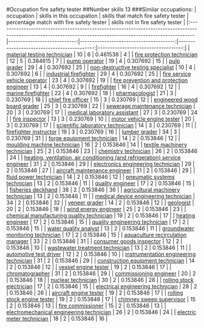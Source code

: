 #Occupation fire safety tester
##Number skills 13
###Similar occupations:
| occupation                                                                                                                                                    |   skills in this occupation |   skills that match fire safety tester |   percentage match with fire safety tester |   skills not in fire safety tester |
|:--------------------------------------------------------------------------------------------------------------------------------------------------------------|----------------------------:|---------------------------------------:|-------------------------------------------:|-----------------------------------:|
| [material testing technician](material_testing_technician.md)                                                                                                 |                          10 |                                      6 |                                   0.461538 |                                  4 |
| [fire protection technician](fire_protection_technician.md)                                                                                                   |                          12 |                                      5 |                                   0.384615 |                                  7 |
| [pump operator](pump_operator.md)                                                                                                                             |                          19 |                                      4 |                                   0.307692 |                                 15 |
| [pulp grader](pulp_grader.md)                                                                                                                                 |                          29 |                                      4 |                                   0.307692 |                                 25 |
| [non-destructive testing specialist](non-destructive_testing_specialist.md)                                                                                   |                          10 |                                      4 |                                   0.307692 |                                  6 |
| [industrial firefighter](industrial_firefighter.md)                                                                                                           |                          29 |                                      4 |                                   0.307692 |                                 25 |
| [fire service vehicle operator](fire_service_vehicle_operator.md)                                                                                             |                          23 |                                      4 |                                   0.307692 |                                 19 |
| [fire prevention and protection engineer](fire_prevention_and_protection_engineer.md)                                                                         |                          13 |                                      4 |                                   0.307692 |                                  9 |
| [firefighter](firefighter.md)                                                                                                                                 |                          16 |                                      4 |                                   0.307692 |                                 12 |
| [marine firefighter](marine_firefighter.md)                                                                                                                   |                          22 |                                      4 |                                   0.307692 |                                 18 |
| [pharmacologist](pharmacologist.md)                                                                                                                           |                          21 |                                      3 |                                   0.230769 |                                 18 |
| [chief fire officer](chief_fire_officer.md)                                                                                                                   |                          15 |                                      3 |                                   0.230769 |                                 12 |
| [engineered wood board grader](engineered_wood_board_grader.md)                                                                                               |                          25 |                                      3 |                                   0.230769 |                                 22 |
| [sewerage maintenance technician](sewerage_maintenance_technician.md)                                                                                         |                          20 |                                      3 |                                   0.230769 |                                 17 |
| [medical laboratory assistant](medical_laboratory_assistant.md)                                                                                               |                          27 |                                      3 |                                   0.230769 |                                 24 |
| [fire inspector](fire_inspector.md)                                                                                                                           |                          13 |                                      3 |                                   0.230769 |                                 10 |
| [motor vehicle engine tester](motor_vehicle_engine_tester.md)                                                                                                 |                          20 |                                      3 |                                   0.230769 |                                 17 |
| [scientific laboratory technician](scientific_laboratory_technician.md)                                                                                       |                          14 |                                      3 |                                   0.230769 |                                 11 |
| [firefighter instructor](firefighter_instructor.md)                                                                                                           |                          19 |                                      3 |                                   0.230769 |                                 16 |
| [lumber grader](lumber_grader.md)                                                                                                                             |                          34 |                                      3 |                                   0.230769 |                                 31 |
| [forge equipment technician](forge_equipment_technician.md)                                                                                                   |                          14 |                                      2 |                                   0.153846 |                                 12 |
| [moulding machine technician](moulding_machine_technician.md)                                                                                                 |                          16 |                                      2 |                                   0.153846 |                                 14 |
| [textile machinery technician](textile_machinery_technician.md)                                                                                               |                          25 |                                      2 |                                   0.153846 |                                 23 |
| [chemistry technician](chemistry_technician.md)                                                                                                               |                          26 |                                      2 |                                   0.153846 |                                 24 |
| [heating, ventilation, air conditioning (and refrigeration) service engineer](heating,_ventilation,_air_conditioning_(and_refrigeration)_service_engineer.md) |                          31 |                                      2 |                                   0.153846 |                                 29 |
| [electronics engineering technician](electronics_engineering_technician.md)                                                                                   |                          29 |                                      2 |                                   0.153846 |                                 27 |
| [aircraft maintenance engineer](aircraft_maintenance_engineer.md)                                                                                             |                          31 |                                      2 |                                   0.153846 |                                 29 |
| [fluid power technician](fluid_power_technician.md)                                                                                                           |                          14 |                                      2 |                                   0.153846 |                                 12 |
| [pneumatic systems technician](pneumatic_systems_technician.md)                                                                                               |                          13 |                                      2 |                                   0.153846 |                                 11 |
| [quality engineer](quality_engineer.md)                                                                                                                       |                          17 |                                      2 |                                   0.153846 |                                 15 |
| [fisheries deckhand](fisheries_deckhand.md)                                                                                                                   |                          38 |                                      2 |                                   0.153846 |                                 36 |
| [agricultural machinery technician](agricultural_machinery_technician.md)                                                                                     |                          13 |                                      2 |                                   0.153846 |                                 11 |
| [medical device engineering technician](medical_device_engineering_technician.md)                                                                             |                          34 |                                      2 |                                   0.153846 |                                 32 |
| [veneer grader](veneer_grader.md)                                                                                                                             |                          14 |                                      2 |                                   0.153846 |                                 12 |
| [geologist](geologist.md)                                                                                                                                     |                          20 |                                      2 |                                   0.153846 |                                 18 |
| [wind energy engineer](wind_energy_engineer.md)                                                                                                               |                          25 |                                      2 |                                   0.153846 |                                 23 |
| [chemical manufacturing quality technician](chemical_manufacturing_quality_technician.md)                                                                     |                          19 |                                      2 |                                   0.153846 |                                 17 |
| [heating engineer](heating_engineer.md)                                                                                                                       |                          17 |                                      2 |                                   0.153846 |                                 15 |
| [quality engineering technician](quality_engineering_technician.md)                                                                                           |                          17 |                                      2 |                                   0.153846 |                                 15 |
| [water quality analyst](water_quality_analyst.md)                                                                                                             |                          13 |                                      2 |                                   0.153846 |                                 11 |
| [groundwater monitoring technician](groundwater_monitoring_technician.md)                                                                                     |                          17 |                                      2 |                                   0.153846 |                                 15 |
| [aquaculture recirculation manager](aquaculture_recirculation_manager.md)                                                                                     |                          33 |                                      2 |                                   0.153846 |                                 31 |
| [consumer goods inspector](consumer_goods_inspector.md)                                                                                                       |                          12 |                                      2 |                                   0.153846 |                                 10 |
| [wastewater treatment technician](wastewater_treatment_technician.md)                                                                                         |                          13 |                                      2 |                                   0.153846 |                                 11 |
| [automotive test driver](automotive_test_driver.md)                                                                                                           |                          12 |                                      2 |                                   0.153846 |                                 10 |
| [instrumentation engineering technician](instrumentation_engineering_technician.md)                                                                           |                          31 |                                      2 |                                   0.153846 |                                 29 |
| [construction equipment technician](construction_equipment_technician.md)                                                                                     |                          14 |                                      2 |                                   0.153846 |                                 12 |
| [vessel engine tester](vessel_engine_tester.md)                                                                                                               |                          19 |                                      2 |                                   0.153846 |                                 17 |
| [chromatographer](chromatographer.md)                                                                                                                         |                          31 |                                      2 |                                   0.153846 |                                 29 |
| [commissioning engineer](commissioning_engineer.md)                                                                                                           |                          20 |                                      2 |                                   0.153846 |                                 18 |
| [nuclear technician](nuclear_technician.md)                                                                                                                   |                          30 |                                      2 |                                   0.153846 |                                 28 |
| [rolling stock electrician](rolling_stock_electrician.md)                                                                                                     |                          17 |                                      2 |                                   0.153846 |                                 15 |
| [electrical engineering technician](electrical_engineering_technician.md)                                                                                     |                          28 |                                      2 |                                   0.153846 |                                 26 |
| [aircraft engine tester](aircraft_engine_tester.md)                                                                                                           |                          19 |                                      2 |                                   0.153846 |                                 17 |
| [rolling stock engine tester](rolling_stock_engine_tester.md)                                                                                                 |                          19 |                                      2 |                                   0.153846 |                                 17 |
| [chimney sweep supervisor](chimney_sweep_supervisor.md)                                                                                                       |                          15 |                                      2 |                                   0.153846 |                                 13 |
| [fire commissioner](fire_commissioner.md)                                                                                                                     |                          15 |                                      2 |                                   0.153846 |                                 13 |
| [electromechanical engineering technician](electromechanical_engineering_technician.md)                                                                       |                          26 |                                      2 |                                   0.153846 |                                 24 |
| [electric meter technician](electric_meter_technician.md)                                                                                                     |                          18 |                                      2 |                                   0.153846 |                                 16 |
